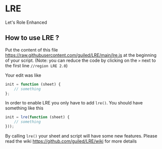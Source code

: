 # LRE
Let's Role Enhanced

## How to use LRE ?

Put the content of this file https://raw.githubusercontent.com/guiled/LRE/main/lre.js at the beginning of your script.
(Note: you can reduce the code by clicking on the `>` next to the first line `//region LRE 2.0`)

Your edit was like 
```js
init = function (sheet) {
    // something
};
````

In order to enable LRE you only have to add `lre()`. You should have something like this
```js
init = lre(function (sheet) {
    // something
}));
```
By calling `lre()` your sheet and script will have some new features. Please read the wiki https://github.com/guiled/LRE/wiki for more details
